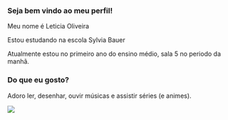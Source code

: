 ### Seja bem vindo ao meu perfil!

Meu nome é Leticia Oliveira

Estou estudando na escola Sylvia Bauer

Atualmente estou no primeiro ano do ensino médio, sala 5 no periodo da manhã.

### Do que eu gosto? 

Adoro ler, desenhar, ouvir músicas e assistir séries (e animes).

![](https://media.tenor.com/mCiM7CmGGI4AAAAM/naruto.gif)

